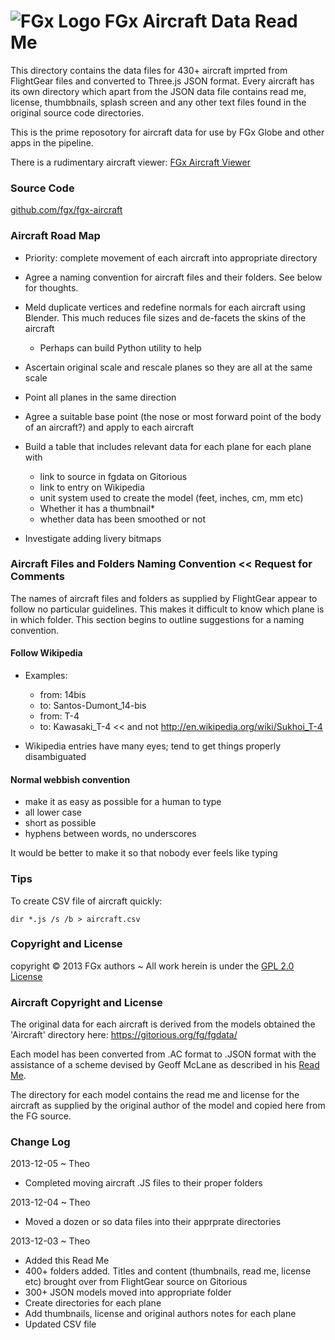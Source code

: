 ![FGx Logo]( http://fgx.github.io/fgx-cap-40x30.png) FGx Aircraft Data Read Me
==============================================================================

This directory contains the data files for 430+ aircraft imprted from FlightGear files and converted to Three.js JSON format.
Every aircraft has its own directory which apart from the JSON data file contains read me, license, thumbbnails, splash screen 
and any other text files found in the original source code directories.

This is the prime reposotory for aircraft data for use by FGx Globe and other apps in the pipeline.

There is a rudimentary aircraft viewer: [FGx Aircraft Viewer]( ../aircraft-viewer/r2/aircraft-viewer.html )
 


### Source Code
[github.com/fgx/fgx-aircraft](https://github.com/fgx/fgx-aircraft/tree/gh-pages/ )

### Aircraft Road Map

* Priority: complete movement of each aircraft into appropriate directory
* Agree a naming convention for aircraft files and their folders. See below for thoughts.

* Meld duplicate vertices and redefine normals for each aircraft using Blender. 
	This much reduces file sizes and de-facets the skins of the aircraft
	* Perhaps can build Python utility to help
* Ascertain original scale and rescale planes so they are all at the same scale
* Point all planes in the same direction
* Agree a suitable base point (the nose or most forward point of the body of an aircraft?) and apply to each aircraft
* Build a table that includes relevant data for each plane for each plane with 
	* link to source in fgdata on Gitorious
	* link to entry on Wikipedia
	* unit system used to create the model (feet, inches, cm, mm etc)
	* Whether it has a thumbnail*
	* whether data has been smoothed or not

* Investigate adding livery bitmaps


### Aircraft Files and Folders Naming Convention << Request for Comments

The names of aircraft files and folders as supplied by FlightGear appear to follow no particular guidelines. 
This makes it difficult to know which plane is in which folder.
This section begins to outline suggestions for a naming convention.


#### Follow Wikipedia

* Examples:
	* from: 14bis
	* to: Santos-Dumont_14-bis
	* from: T-4
	* to: Kawasaki_T-4  << and not http://en.wikipedia.org/wiki/Sukhoi_T-4
	
* Wikipedia entries have many eyes; tend to get things properly disambiguated 

#### Normal webbish convention

* make it as easy as possible for a human to type 
* all lower case
* short as possible
* hyphens between words, no underscores 

It would be better to make it so that nobody ever feels like typing


### Tips
To create CSV file of aircraft quickly:

    dir *.js /s /b > aircraft.csv


### Copyright and License
copyright &copy; 2013 FGx authors ~ All work herein is under the [GPL 2.0 License](https://github.com/fgx/fgx-aircraft/blob/gh-pages/license.md)


### Aircraft Copyright and License
The original data for each aircraft is derived from the models obtained the 'Aircraft' directory here: https://gitorious.org/fg/fgdata/

Each model has been converted from .AC format to .JSON format with the assistance of a scheme devised by Geoff McLane as described in his [Read Me](https://github.com/fgx/fgx-aircraft/blob/gh-pages/readme-r1.md).

The directory for each model contains the read me and license for the aircraft as supplied by the original author of the model and copied here from the FG source.


### Change Log

2013-12-05 ~ Theo

* Completed moving aircraft .JS files to their proper folders

2013-12-04 ~ Theo

* Moved a dozen or so data files into their apprprate directories
 

2013-12-03 ~ Theo

* Added this Read Me
* 400+ folders added. Titles and content (thumbnails, read me, license etc) brought over from FlightGear source on Gitorious
* 300+ JSON models moved into appropriate folder
* Create directories for each plane
* Add thumbnails, license and original authors notes for each plane 
* Updated CSV file